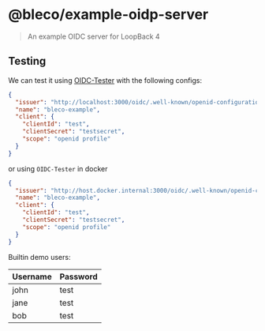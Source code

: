 # @bleco/example-oidp-server

> An example OIDC server for LoopBack 4

## Testing

We can test it using [OIDC-Tester](https://gitlab.com/guenoledc-perso/idp-oidc-tester) with the following configs:

```json
{
  "issuer": "http://localhost:3000/oidc/.well-known/openid-configuration",
  "name": "bleco-example",
  "client": {
    "clientId": "test",
    "clientSecret": "testsecret",
    "scope": "openid profile"
  }
}
```

or using `OIDC-Tester` in docker

```json
{
  "issuer": "http://host.docker.internal:3000/oidc/.well-known/openid-configuration",
  "name": "bleco-example",
  "client": {
    "clientId": "test",
    "clientSecret": "testsecret",
    "scope": "openid profile"
  }
}
```

Builtin demo users:

| Username | Password |
| -------- | -------- |
| john     | test     |
| jane     | test     |
| bob      | test     |
